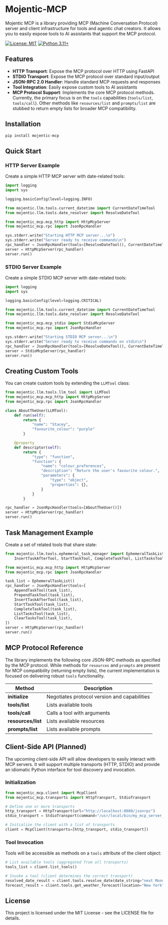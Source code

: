# Mojentic-MCP

Mojentic MCP is a library providing MCP (Machine Conversation Protocol) server and client infrastructure for tools and agentic chat creators. It allows you to easily expose tools to AI assistants that support the MCP protocol.

[![License: MIT](https://img.shields.io/badge/License-MIT-yellow.svg)](https://opensource.org/licenses/MIT)
[![Python 3.11+](https://img.shields.io/badge/python-3.11+-blue.svg)](https://www.python.org/downloads/)

## Features

- **HTTP Transport**: Expose the MCP protocol over HTTP using FastAPI
- **STDIO Transport**: Expose the MCP protocol over standard input/output
- **JSON-RPC 2.0 Handler**: Handle standard MCP requests and responses
- **Tool Integration**: Easily expose custom tools to AI assistants
- **MCP Protocol Support**: Implements the core MCP protocol methods. Currently, the primary focus is on the `tools` capabilities (`tools/list`, `tools/call`). Other methods like `resources/list` and `prompts/list` are stubbed to return empty lists for broader MCP compatibility.

## Installation

```bash
pip install mojentic-mcp
```

## Quick Start

### HTTP Server Example

Create a simple HTTP MCP server with date-related tools:

```python
import logging
import sys

logging.basicConfig(level=logging.INFO)

from mojentic.llm.tools.current_datetime import CurrentDateTimeTool
from mojentic.llm.tools.date_resolver import ResolveDateTool

from mojentic_mcp.mcp_http import HttpMcpServer
from mojentic_mcp.rpc import JsonRpcHandler

sys.stderr.write("Starting HTTP MCP server...\n")
sys.stderr.write("Server ready to receive commands\n")
rpc_handler = JsonRpcHandler(tools=[ResolveDateTool(), CurrentDateTimeTool()])
server = HttpMcpServer(rpc_handler)
server.run()
```

### STDIO Server Example

Create a simple STDIO MCP server with date-related tools:

```python
import logging
import sys

logging.basicConfig(level=logging.CRITICAL)

from mojentic.llm.tools.current_datetime import CurrentDateTimeTool
from mojentic.llm.tools.date_resolver import ResolveDateTool

from mojentic_mcp.mcp_stdio import StdioMcpServer
from mojentic_mcp.rpc import JsonRpcHandler

sys.stderr.write("Starting STDIO MCP server...\n")
sys.stderr.write("Server ready to receive commands on stdin\n")
rpc_handler = JsonRpcHandler(tools=[ResolveDateTool(), CurrentDateTimeTool()])
server = StdioMcpServer(rpc_handler)
server.run()
```

## Creating Custom Tools

You can create custom tools by extending the `LLMTool` class:

```python
from mojentic.llm.tools.llm_tool import LLMTool
from mojentic_mcp.mcp_http import HttpMcpServer
from mojentic_mcp.rpc import JsonRpcHandler

class AboutTheUser(LLMTool):
    def run(self):
        return {
            "name": "Stacey",
            "favourite_colour": "purple"
        }

    @property
    def descriptor(self):
        return {
            "type": "function",
            "function": {
                "name": "colour_preferences",
                "description": "Return the user's favourite colour.",
                "parameters": {
                    "type": "object",
                    "properties": {},
                }
            }
        }

rpc_handler = JsonRpcHandler(tools=[AboutTheUser()])
server = HttpMcpServer(rpc_handler)
server.run()
```

## Task Management Example

Create a set of related tools that share state:

```python
from mojentic.llm.tools.ephemeral_task_manager import EphemeralTaskList, AppendTaskTool, PrependTaskTool, \
    InsertTaskAfterTool, StartTaskTool, CompleteTaskTool, ListTasksTool, ClearTasksTool

from mojentic_mcp.mcp_http import HttpMcpServer
from mojentic_mcp.rpc import JsonRpcHandler

task_list = EphemeralTaskList()
rpc_handler = JsonRpcHandler(tools=[
    AppendTaskTool(task_list),
    PrependTaskTool(task_list),
    InsertTaskAfterTool(task_list),
    StartTaskTool(task_list),
    CompleteTaskTool(task_list),
    ListTasksTool(task_list),
    ClearTasksTool(task_list),
])
server = HttpMcpServer(rpc_handler)
server.run()
```

## MCP Protocol Reference

The library implements the following core JSON-RPC methods as specified by the MCP protocol. While methods for `resources` and `prompts` are present for MCP compatibility (returning empty lists), the current implementation is focused on delivering robust `tools` functionality.

| Method | Description |
|--------|-------------|
| **initialize** | Negotiates protocol version and capabilities |
| **tools/list** | Lists available tools |
| **tools/call** | Calls a tool with arguments |
| **resources/list** | Lists available resources |
| **prompts/list** | Lists available prompts |

## Client-Side API (Planned)

The upcoming client-side API will allow developers to easily interact with MCP servers. It will support multiple transports (HTTP, STDIO) and provide an idiomatic Python interface for tool discovery and invocation.

### Initialization

```python
from mojentic_mcp.client import McpClient
from mojentic_mcp.transports import HttpTransport, StdioTransport

# Define one or more transports
http_transport = HttpTransport(url="http://localhost:8080/jsonrpc")
stdio_transport = StdioTransport(command="/usr/local/bin/my_mcp_server_command")

# Initialize the client with a list of transports
client = McpClient(transports=[http_transport, stdio_transport])
```

### Tool Invocation

Tools will be accessible as methods on a `tools` attribute of the client object:

```python
# List available tools (aggregated from all transports)
tools_list = client.list_tools()

# Invoke a tool (client determines the correct transport)
resolved_date_result = client.tools.resolve_date(date_string="next Monday")
forecast_result = client.tools.get_weather_forecast(location="New York", days=3)
```

## License

This project is licensed under the MIT License - see the LICENSE file for details.
